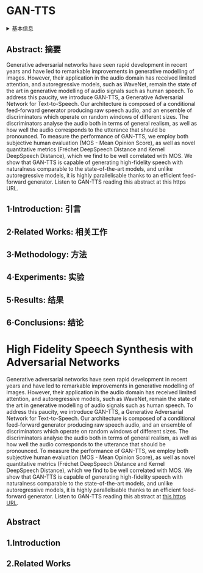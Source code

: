 # GAN-TTS

<details>
<summary>基本信息</summary>

- 标题: "High Fidelity Speech Synthesis with Adversarial Networks"
- 作者:
  - 01 Mikolaj Bińkowski
  - 02 Jeff Donahue
  - 03 Sander Dieleman
  - 04 Aidan Clark
  - 05 Erich Elsen
  - 06 Norman Casagrande
  - 07 Luis C.Cobo
  - 08 Karen Simonyan
- 链接:
  - [ArXiv](https://arxiv.org/abs/1909.11646)
  - [Publication](https://openreview.net/forum?id=r1gfQgSFDr)
  - [Github](https://github.com/mbinkowski/DeepSpeechDistances)
  - [Demo](https://storage.googleapis.com/deepmind-media/research/abstract.wav)
- 文件:
  - [ArXiv](_PDF/1909.11646v2__GAN-TTS__High_Fidelity_Speech_Synthesis_with_Adversarial_Networks.pdf)
  - [Publication](_PDF/1909.11646p0__GAN-TTS__ICLR2020Talk.pdf)

</details>

## Abstract: 摘要

Generative adversarial networks have seen rapid development in recent years and have led to remarkable improvements in generative modelling of images.
However, their application in the audio domain has received limited attention, and autoregressive models, such as WaveNet, remain the state of the art in generative modelling of audio signals such as human speech.
To address this paucity, we introduce GAN-TTS, a Generative Adversarial Network for Text-to-Speech.
Our architecture is composed of a conditional feed-forward generator producing raw speech audio, and an ensemble of discriminators which operate on random windows of different sizes.
The discriminators analyse the audio both in terms of general realism, as well as how well the audio corresponds to the utterance that should be pronounced.
To measure the performance of GAN-TTS, we employ both subjective human evaluation (MOS - Mean Opinion Score), as well as novel quantitative metrics (Fréchet DeepSpeech Distance and Kernel DeepSpeech Distance), which we find to be well correlated with MOS.
We show that GAN-TTS is capable of generating high-fidelity speech with naturalness comparable to the state-of-the-art models, and unlike autoregressive models, it is highly parallelisable thanks to an efficient feed-forward generator.
Listen to GAN-TTS reading this abstract at this https URL.

## 1·Introduction: 引言

## 2·Related Works: 相关工作

## 3·Methodology: 方法

## 4·Experiments: 实验

## 5·Results: 结果

## 6·Conclusions: 结论

# High Fidelity Speech Synthesis with Adversarial Networks

Generative adversarial networks have seen rapid development in recent years and have led to remarkable improvements in generative modelling of images.
However, their application in the audio domain has received limited attention, and autoregressive models, such as WaveNet, remain the state of the art in generative modelling of audio signals such as human speech.
To address this paucity, we introduce GAN-TTS, a Generative Adversarial Network for Text-to-Speech.
Our architecture is composed of a conditional feed-forward generator producing raw speech audio, and an ensemble of discriminators which operate on random windows of different sizes.
The discriminators analyse the audio both in terms of general realism, as well as how well the audio corresponds to the utterance that should be pronounced.
To measure the performance of GAN-TTS, we employ both subjective human evaluation (MOS - Mean Opinion Score), as well as novel quantitative metrics (Fréchet DeepSpeech Distance and Kernel DeepSpeech Distance), which we find to be well correlated with MOS.
We show that GAN-TTS is capable of generating high-fidelity speech with naturalness comparable to the state-of-the-art models, and unlike autoregressive models, it is highly parallelisable thanks to an efficient feed-forward generator.
Listen to GAN-TTS reading this abstract at [this https URL](https://storage.googleapis.com/deepmind-media/research/abstract.wav).

## Abstract

## 1.Introduction

## 2.Related Works
